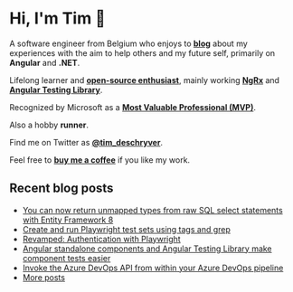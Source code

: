 # Hi, I'm Tim 👋

A software engineer from Belgium who enjoys to **[blog](https://timdeschryver.dev/blog)** about
my experiences with the aim to help others and my future self, primarily on
**Angular** and **.NET**.

Lifelong learner and **[open-source enthusiast](https://github.com/timdeschryver)**, mainly working **[NgRx](https://ngrx.io/)** and **[Angular Testing Library](https://testing-library.com/docs/angular-testing-library/)**.

Recognized by Microsoft as a **[Most Valuable Professional (MVP)](https://mvp.microsoft.com/en-us/PublicProfile/5004452?fullName=Tim%20Deschryver)**.

Also a hobby **runner**.

Find me on Twitter as **[@tim_deschryver](https://timdeschryver.dev/twitter)**.

Feel free to **[buy me a coffee](https://ko-fi.com/timdeschryver)** if you like my work.

<!-- prettier-ignore-start -->
<!-- BLOG:START -->

## Recent blog posts

- [You can now return unmapped types from raw SQL select statements with Entity Framework 8](https://timdeschryver.dev/blog/you-can-now-return-unmapped-types-from-raw-sql-select-statements-with-entity-framework-8)
- [Create and run Playwright test sets using tags and grep](https://timdeschryver.dev/blog/create-and-run-playwright-test-sets-using-tags-and-grep)
- [Revamped: Authentication with Playwright](https://timdeschryver.dev/blog/revamped-authentication-with-playwright)
- [Angular standalone components and Angular Testing Library make component tests easier](https://timdeschryver.dev/blog/angular-standalone-components-and-angular-testing-library-make-component-tests-easier)
- [Invoke the Azure DevOps API from within your Azure DevOps pipeline](https://timdeschryver.dev/blog/invoke-the-azure-devops-api-from-within-your-azure-devops-pipeline)
- [More posts](https://timdeschryver.dev/blog)

<!-- BLOG:END -->
<!-- prettier-ignore-end -->
